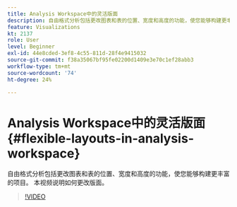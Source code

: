 ```yaml
---
title: Analysis Workspace中的灵活版面
description: 自由格式分析包括更改图表和表的位置、宽度和高度的功能，使您能够构建更丰富的项目。 本视频说明如何更改版面。
feature: Visualizations
kt: 2137
role: User
level: Beginner
exl-id: 44e8cded-3ef8-4c55-811d-28f4e9415032
source-git-commit: f38a35067bf95fe02200d1409e3e70c1ef28abb3
workflow-type: tm+mt
source-wordcount: '74'
ht-degree: 24%

---
```


# Analysis Workspace中的灵活版面 {#flexible-layouts-in-analysis-workspace}

自由格式分析包括更改图表和表的位置、宽度和高度的功能，使您能够构建更丰富的项目。 本视频说明如何更改版面。

>[!VIDEO](https://video.tv.adobe.com/v/24706/?quality=12&learn=on)
